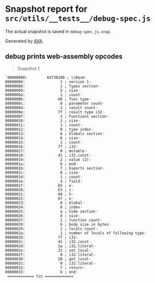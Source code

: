 # Snapshot report for `src/utils/__tests__/debug-spec.js`

The actual snapshot is saved in `debug-spec.js.snap`.

Generated by [AVA](https://ava.li).

## debug prints web-assembly opcodes

> Snapshot 1

    `00000000:         6d736100 ; \\0asm␊
    00000004:                1 ; version 1␊
    00000008:                1 ; Types section␊
    00000009:                5 ; size␊
    0000000a:                1 ; count␊
    0000000b:               60 ; func type␊
    0000000c:                0 ; parameter count␊
    0000000d:                1 ; result count␊
    0000000e:               7f ; result type i32␊
    0000000f:                3 ; Functions section␊
    00000010:                2 ; size␊
    00000011:                1 ; count␊
    00000012:                0 ; type index␊
    00000013:                6 ; Globals section␊
    00000014:                6 ; size␊
    00000015:                1 ; count␊
    00000016:               7f ; i32␊
    00000017:                0 ; mutable␊
    00000018:               41 ; i32.const␊
    00000019:                2 ; value (2)␊
    0000001a:                b ; end␊
    0000001b:                7 ; Exports section␊
    0000001c:                8 ; size␊
    0000001d:                1 ; count␊
    0000001e:                4 ; field␊
    0000001f:               65 ; e␊
    00000020:               63 ; c␊
    00000021:               68 ; h␊
    00000022:               6f ; o␊
    00000023:                0 ; Global␊
    00000024:                0 ; index␊
    00000025:                a ; Code section␊
    00000026:                d ; size␊
    00000027:                1 ; function count␊
    00000028:                b ; body size in bytes␊
    00000029:                1 ; locals count␊
    0000002a:                1 ; number of locals of following type␊
    0000002b:               7f ; i32␊
    0000002c:               41 ; i32.const␊
    0000002d:               2a ; i32.literal␊
    0000002e:               21 ; set_local␊
    0000002f:                0 ; i32.literal␊
    00000030:               20 ; get_local␊
    00000031:                0 ; i32.literal␊
    00000032:                f ; return␊
    00000033:                b ; end␊
     ============ fin =============`
